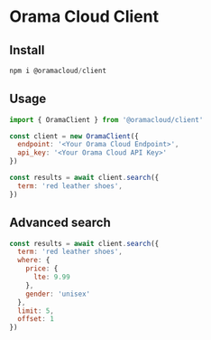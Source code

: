 # Orama Cloud Client

## Install
```js
npm i @oramacloud/client
```

## Usage

```js
import { OramaClient } from '@oramacloud/client'

const client = new OramaClient({
  endpoint: '<Your Orama Cloud Endpoint>',
  api_key: '<Your Orama Cloud API Key>'
})

const results = await client.search({
  term: 'red leather shoes',
})
```

## Advanced search

```js
const results = await client.search({
  term: 'red leather shoes',
  where: {
    price: {
      lte: 9.99
    },
    gender: 'unisex'
  },
  limit: 5,
  offset: 1
})
```
